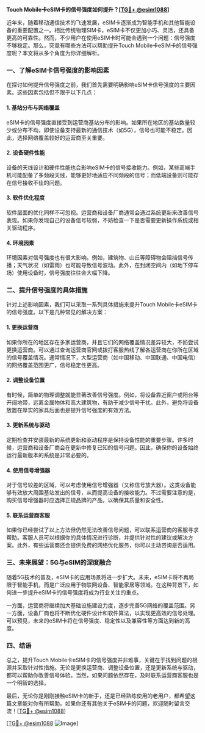 **Touch Mobile卡eSIM卡的信号强度如何提升？[[TG💪+ @esim1088](https://t.me/s/esim1088)]**

近年来，随着移动通信技术的飞速发展，eSIM卡逐渐成为智能手机和其他智能设备的重要配置之一。相比传统物理SIM卡，eSIM卡不仅更加小巧、灵活，还具备更高的可靠性。然而，不少用户在使用eSIM卡时可能会遇到一个问题：信号强度不够稳定。那么，究竟有哪些方法可以帮助提升Touch Mobile卡eSIM卡的信号强度呢？本文将从多个角度为你详细解析。

### 一、了解eSIM卡信号强度的影响因素

在探讨如何提升信号强度之前，我们首先需要明确影响eSIM卡信号强度的主要因素。这些因素包括但不限于以下几点：

#### 1. 基站分布与网络覆盖
eSIM卡的信号强度直接受到运营商基站分布的影响。如果所在地区的基站数量较少或分布不均，即使设备支持最新的通信技术（如5G），信号也可能不稳定。因此，选择网络覆盖较好的运营商至关重要。

#### 2. 设备硬件性能
设备的天线设计和硬件性能也会影响eSIM卡的信号接收能力。例如，某些高端手机可能配备了多频段天线，能够更好地适应不同频段的信号；而低端设备则可能存在信号接收不佳的问题。

#### 3. 软件优化程度
软件层面的优化同样不可忽视。运营商和设备厂商通常会通过系统更新来改善信号表现。如果你发现自己的设备信号较弱，不妨检查一下是否需要更新操作系统或相关驱动程序。

#### 4. 环境因素
环境因素对信号强度也有很大影响。例如，建筑物、山丘等障碍物会阻挡信号传播；天气状况（如雷雨）也可能导致信号波动。此外，在封闭空间内（如地下停车场）使用设备时，信号强度往往会大幅下降。

### 二、提升信号强度的具体措施

针对上述影响因素，我们可以采取一系列具体措施来提升Touch Mobile卡eSIM卡的信号强度。以下是几种常见的解决方案：

#### 1. 更换运营商
如果你所在的地区存在多家运营商，并且它们的网络覆盖情况差异较大，不妨尝试更换运营商。可以通过查询运营商官网或拨打客服热线了解各运营商在你所在区域的信号覆盖情况。通常情况下，大型运营商（如中国移动、中国联通、中国电信）的网络覆盖范围更广，信号稳定性更高。

#### 2. 调整设备位置
有时候，简单的物理调整就能显著改善信号强度。例如，将设备靠近窗户或阳台等开阔地带，远离金属物体和高大建筑物，有助于减少信号干扰。此外，避免将设备放置在厚实的家具后面也是提升信号强度的有效方法。

#### 3. 更新系统与驱动
定期检查并安装最新的系统更新和驱动程序是保持设备性能的重要步骤。许多时候，运营商和设备厂商会在更新中修复已知的信号问题。因此，确保你的设备始终运行最新版本的系统是非常必要的。

#### 4. 使用信号增强器
对于信号较差的区域，可以考虑使用信号增强器（又称信号放大器）。这类设备能够有效放大周围基站发出的信号，从而提高设备的接收能力。不过需要注意的是，购买信号增强器时应选择正规品牌的产品，以确保其质量和安全性。

#### 5. 联系运营商客服
如果你已经尝试了以上方法但仍然无法改善信号问题，可以联系运营商的客服寻求帮助。客服人员可以根据你的具体情况进行诊断，并提供针对性的建议或解决方案。此外，有些运营商还会提供免费的网络优化服务，你可以主动咨询是否适用。

### 三、未来展望：5G与eSIM的深度融合

随着5G技术的普及，eSIM卡的应用场景将进一步扩大。未来，eSIM卡将不再局限于智能手机，而是广泛应用于物联网设备、智能家居等领域。在这种背景下，如何进一步提升eSIM卡的信号强度将成为行业关注的重点。

一方面，运营商将继续加大基础设施建设力度，逐步完善5G网络的覆盖范围。另一方面，设备厂商也将不断优化硬件设计和软件算法，以实现更高效的信号处理。可以预见，未来的eSIM卡将在信号强度、稳定性以及兼容性等方面达到新的高度。

### 四、结语

总之，提升Touch Mobile卡eSIM卡的信号强度并非难事，关键在于找到问题的根源并采取针对性措施。无论是更换运营商、调整设备位置，还是更新系统与驱动，都可以帮助你改善信号体验。当然，如果问题依然存在，及时联系运营商客服也是一个明智的选择。

最后，无论你是刚刚接触eSIM卡的新手，还是已经熟练使用的老用户，都希望这篇文章能对你有所帮助。如果你还有其他关于eSIM卡的问题，欢迎随时留言交流！[[TG💪+ @esim1088](https://t.me/s/esim1088)]

[[TG💪+ @esim1088](https://t.me/s/esim1088) ![Image](https://i.postimg.cc/4NQfJmqS/Snipaste-2025-05-13-00-14-12.png)]